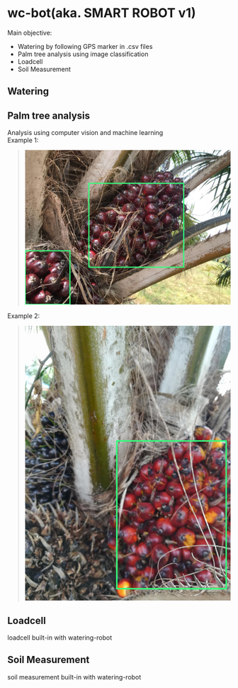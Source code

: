 # wc-bot(aka. SMART ROBOT v1)

Main objective:

* Watering by following GPS marker in .csv files
* Palm tree analysis using image classification
* Loadcell
* Soil Measurement

## Watering


## Palm tree analysis

 Analysis using computer vision and machine learning \
 Example 1:
 > <img src="images/tf_palm.jpg" width="600">
 Example 2:
 > <img src="images/tf_palm_2.jpg" width="600">

## Loadcell

loadcell built-in with watering-robot

## Soil Measurement

soil measurement built-in with watering-robot
